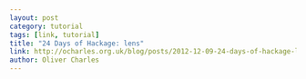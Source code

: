 ```yaml
---
layout: post
category: tutorial
tags: [link, tutorial]
title: "24 Days of Hackage: lens"
link: http://ocharles.org.uk/blog/posts/2012-12-09-24-days-of-hackage-lens.html
author: Oliver Charles
---
```


